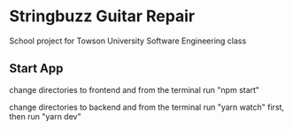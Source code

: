 # Stringbuzz Guitar Repair

School project for Towson University Software Engineering class

## Start App

change directories to frontend and from the terminal run "npm start"

change directories to backend and from the terminal run "yarn watch" first, then run "yarn dev"